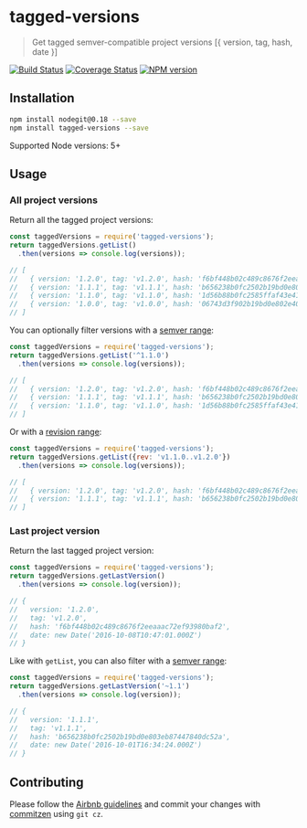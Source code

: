 # tagged-versions

> Get tagged semver-compatible project versions [{ version, tag, hash, date }]

[![Build Status][travis-badge]][travis-link]
[![Coverage Status][coveralls-badge]][coveralls-link]
[![NPM version][shields-badge]][npm-link]

## Installation
```sh
npm install nodegit@0.18 --save
npm install tagged-versions --save
```

Supported Node versions: 5+

## Usage

### All project versions
Return all the tagged project versions:
```javascript
const taggedVersions = require('tagged-versions');
return taggedVersions.getList()
  .then(versions => console.log(versions));

// [
//   { version: '1.2.0', tag: 'v1.2.0', hash: 'f6bf448b02c489c8676f2eeaaac72ef93980baf2', date: <Date> },
//   { version: '1.1.1', tag: 'v1.1.1', hash: 'b656238b0fc2502b19bd0e803eb87447840dc52a', date: <Date> },
//   { version: '1.1.0', tag: 'v1.1.0', hash: '1d56b88b0fc2585ffaf43e416b87440667c3c53f', date: <Date> },
//   { version: '1.0.0', tag: 'v1.0.0', hash: '06743d3f902b19bd0e802e40462d87ba2b05740d', date: <Date> },
// ]
```

You can optionally filter versions with a [semver range](https://github.com/npm/node-semver#advanced-range-syntax):
```javascript
const taggedVersions = require('tagged-versions');
return taggedVersions.getList('^1.1.0')
  .then(versions => console.log(versions));

// [
//   { version: '1.2.0', tag: 'v1.2.0', hash: 'f6bf448b02c489c8676f2eeaaac72ef93980baf2', date: <Date> },
//   { version: '1.1.1', tag: 'v1.1.1', hash: 'b656238b0fc2502b19bd0e803eb87447840dc52a', date: <Date> },
//   { version: '1.1.0', tag: 'v1.1.0', hash: '1d56b88b0fc2585ffaf43e416b87440667c3c53f', date: <Date> },
// ]
```

Or with a [revision range](https://git-scm.com/docs/revisions#_specifying_ranges):
```javascript
const taggedVersions = require('tagged-versions');
return taggedVersions.getList({rev: 'v1.1.0..v1.2.0'})
  .then(versions => console.log(versions));

// [
//   { version: '1.2.0', tag: 'v1.2.0', hash: 'f6bf448b02c489c8676f2eeaaac72ef93980baf2', date: <Date> },
//   { version: '1.1.1', tag: 'v1.1.1', hash: 'b656238b0fc2502b19bd0e803eb87447840dc52a', date: <Date> }
// ]
```

### Last project version
Return the last tagged project version:
```javascript
const taggedVersions = require('tagged-versions');
return taggedVersions.getLastVersion()
  .then(versions => console.log(version));

// {
//   version: '1.2.0',
//   tag: 'v1.2.0',
//   hash: 'f6bf448b02c489c8676f2eeaaac72ef93980baf2',
//   date: new Date('2016-10-08T10:47:01.000Z')
// }
```

Like with `getList`, you can also filter with a [semver range](https://github.com/npm/node-semver#advanced-range-syntax):
```javascript
const taggedVersions = require('tagged-versions');
return taggedVersions.getLastVersion('~1.1')
  .then(versions => console.log(version));

// {
//   version: '1.1.1',
//   tag: 'v1.1.1',
//   hash: 'b656238b0fc2502b19bd0e803eb87447840dc52a',
//   date: new Date('2016-10-01T16:34:24.000Z')
// }
```

## Contributing
Please follow the [Airbnb guidelines](https://github.com/airbnb/javascript) and commit your changes with [commitzen](https://www.npmjs.com/package/commitizen) using `git cz`.

[travis-badge]: https://travis-ci.org/ikhemissi/tagged-versions.svg?branch=master
[travis-link]: https://travis-ci.org/ikhemissi/tagged-versions
[coveralls-badge]: https://coveralls.io/repos/github/ikhemissi/tagged-versions/badge.svg?branch=master
[coveralls-link]: https://coveralls.io/github/ikhemissi/tagged-versions?branch=master
[shields-badge]: https://img.shields.io/npm/v/tagged-versions.svg
[npm-link]: https://www.npmjs.com/package/tagged-versions
